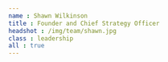 ```yaml
---
name : Shawn Wilkinson
title : Founder and Chief Strategy Officer
headshot : /img/team/shawn.jpg
class : leadership
all : true
---
```

